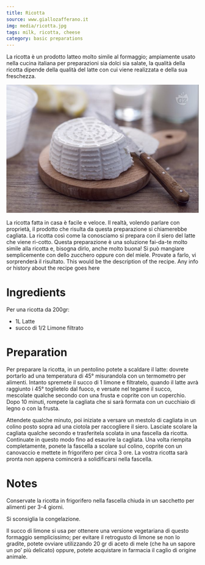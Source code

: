```yaml
---
title: Ricotta
source: www.giallozafferano.it
img: media/ricotta.jpg
tags: milk, ricotta, cheese
category: basic preparations 
---
```


La ricotta è un prodotto latteo molto simile al formaggio; ampiamente usato nella cucina italiana per preparazioni sia dolci sia salate, la qualità della ricotta dipende della qualità del latte con cui viene realizzata e della sua freschezza.

![Ricotta](media/ricotta.jpg)

La ricotta fatta in casa è facile e veloce. Il realtà, volendo parlare con proprietà, il prodotto che risulta da questa preparazione si chiamerebbe cagliata. La ricotta così come la conosciamo si prepara con il siero del latte che viene ri-cotto. Questa preparazione è una soluzione fai-da-te molto simile alla ricotta e, bisogna dirlo, anche molto buona! Si può mangiare semplicemente con dello zucchero oppure con del miele. Provate a farlo, vi sorprenderà il risultato.
This would be the description of the recipe. Any info or history about the recipe goes here

Ingredients
===========

Per una ricotta da 200gr:

* 1L Latte
* succo di 1/2 Limone filtrato

Preparation
===========

Per preparare la ricotta, in un pentolino potete a scaldare il latte: dovrete portarlo ad una temperatura di 45° misurandola con un termometro per alimenti. Intanto spremete il succo di 1 limone e filtratelo, quando il latte avrà raggiunto i 45° toglietelo dal fuoco, e versate nel tegame il succo, mescolate qualche secondo con una frusta e coprite con un coperchio. Dopo 10 minuti, rompete la cagliata che si sarà formata con un cucchiaio di legno o con la frusta.

Attendete qualche minuto, poi iniziate a versare un mestolo di cagliata in un colino posto sopra ad una ciotola per raccogliere il siero. Lasciate scolare la cagliata qualche secondo e trasferitela scolata in una fascella da ricotta. Continuate in questo modo fino ad esaurire la cagliata. Una volta riempita completamente, ponete la fascella a scolare sul colino, coprite con un canovaccio e mettete in frigorifero per circa 3 ore. La vostra ricotta sarà pronta non appena comincerà a solidificarsi nella fascella.                

Notes
=====

Conservate la ricotta in frigorifero nella fascella chiuda in un sacchetto per alimenti per 3-4 giorni.

Si sconsiglia la congelazione.   

Il succo di limone si usa per ottenere una versione vegetariana di questo formaggio semplicissimo; per evitare il retrogusto di limone se non lo gradite, potete ovviare utilizzando 20 gr di aceto di mele (che ha un sapore un po’ più delicato) oppure, potete acquistare in farmacia il caglio di origine animale.
